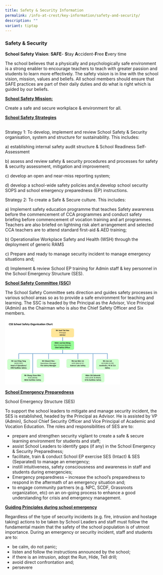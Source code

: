 ```yaml
---
title: Safety & Security Information
permalink: /info-at-crest/key-information/safety-and-security/
description: ""
variant: tiptap
---
```

### Safety &amp; Security

**School Safety Vision**:&nbsp;**SAFE**\-&nbsp;**S**tay&nbsp;**A**ccident-**F**ree&nbsp;**E**very time  

The school believes that a physically and psychologically safe environment is a strong enabler to encourage teachers to teach with greater passion and students to learn more effectively. The safety vision is in line with the school vision, mission, values and beliefs. All school members should ensure that SAFE practices are part of their daily duties and do what is right which is guided by our beliefs.  

  
<p style="text-align: left;"><u><b>School Safety Mission:</b></u></p> 

Create a safe and secure workplace &amp; environment for all.  

  

<p style="text-align: left;"><u><b>School Safety Strategies</b></u></p> 
<br>
Strategy 1: To develop, implement and review School Safety &amp; Security organisation, system and structure for sustainability. This includes:  

  

a) establishing internal safety audit structure &amp; School Readiness Self-Assessment

b) assess and review safety &amp; security procedures and processes for safety &amp; security assessment, mitigation and improvement;

c) develop an open and near-miss reporting system;

d) develop a school-wide safety policies and;e.develop school security SOPS and school emergency preparedness (EP) instructions.

  

Strategy 2: To create a Safe &amp; Secure culture. This includes:

  

a) Implement safety education programme that teaches Safety awareness before the commencement of CCA programmes and conduct safety briefing before commencement of vocation training and art programmes. Teachers are also briefed on lightning risk alert arrangement and selected CCA teachers are to attend standard first-aid &amp; AED training;

b) Operationalise Workplace Safety and Health (WSH) through the deployment of generic RAMS

c) Prepare and ready to manage security incident to manage emergency situations and;

d) Implement &amp; review School EP training for Admin staff &amp; key personnel in the School Emergency Structure (SES).

  
<p style="text-align: left;"><u><b>School Safety Committee (SSC)</b></u></p>   
 

The School Safety Committee sets direction and guides safety processes in various school areas so as to provide a safe environment for teaching and learning. The SSC is headed by the Principal as the Advisor, Vice Principal (Admin) as the Chairman who is also the Chief Safety Officer and Six members.  

<img src="/images/sas1.jpg" style="width:75%">

<p style="text-align: left;"><u><b>School Emergency Preparedness</b></u></p>   

School Emergency Structure (SES)  

To support the school leaders to mitigate and manage security incident, the SES is established, headed by the Principal as Advisor. He is assisted by VP (Admin), School Chief Security Officer and Vice Principal of Academic and Vocation Education. The roles and responsibilities of SES are to:

  

*   prepare and strengthen security vigilant to create a safe &amp; secure learning environment for students and staff;
*   assist School Leaders to identify gaps (if any) in the School Emergency &amp; Security Preparedness;
*   facilitate, train &amp; conduct School EP exercise SES (Intact) &amp; SES (Separated) to manage an emergency;
*   instill intuitiveness, safety consciousness and awareness in staff and students during emergencies;
*   Emergency preparedness – increase the school’s preparedness to respond in the aftermath of an emergency situation and;
*   to engage community partners (e.g. NPC, SCDF, Grassroots organization, etc) on an on-going process to enhance a good understanding for crisis and emergency management.

  
<p style="text-align: left;"><u><b>Guiding Principles during school emergency</b></u></p> 


Regardless of the type of security incidents (e.g. fire, intrusion and hostage taking) actions to be taken by School Leaders and staff must follow the fundamental maxim that the safety of the school population is of utmost importance. During an emergency or security incident, staff and students are to:  

  

*   be calm, do not panic;
*   listen and follow the instructions announced by the school;
*   if there is an intrusion, adopt the Run, Hide, Tell drill;
*   avoid direct confrontation and;
*   persevere